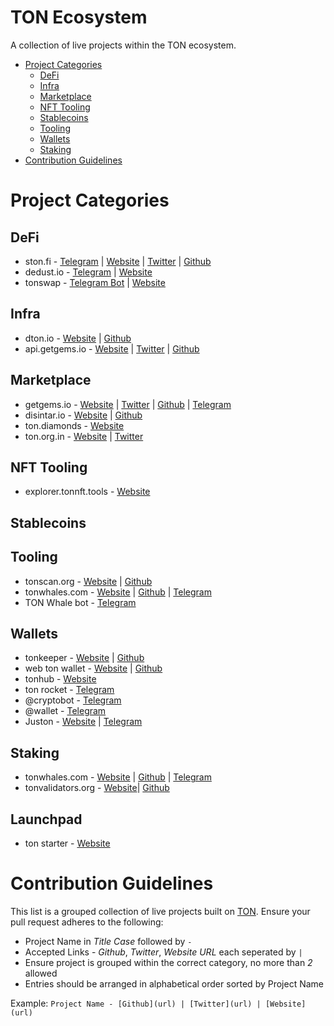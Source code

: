 # **TON Ecosystem**

A collection of live projects within the TON ecosystem.

- [Project Categories](#project-categories)
    - [DeFi](#defi)
    - [Infra](#infra)
    - [Marketplace](#marketplace)
    - [NFT Tooling](#nft-tooling)
    - [Stablecoins](#stablecoins)
    - [Tooling](#tooling)
    - [Wallets](#wallets)
    - [Staking](#staking)
- [Contribution Guidelines](#contribution-guidelines)

# Project Categories

## DeFi
- ston.fi - [Telegram](https://t.me/stonfidex) | [Website](https://ston.fi/?en) | [Twitter](https://twitter.com/ston_fi) | [Github](https://github.com/ston-fi)
- dedust.io - [Telegram](https://t.me/Scaleton) | [Website](https://dedust.io/)
- tonswap - [Telegram Bot](https://t.me/TonSwapOfficialBot) | [Website](https://tonswap.org/)

## Infra
- dton.io - [Website](https://dton.io) | [Github](https://github.com/disintar)
- api.getgems.io  - [Website](https://api.getgems.io/graphql) | [Twitter](https://twitter.com/getgemsdotio) | [Github](https://github.com/getgems-io)

## Marketplace
- getgems.io - [Website](https://getgems.io) | [Twitter](https://twitter.com/getgemsdotio) | [Github](https://github.com/getgems-io) | [Telegram](https://t.me/getgems)
- disintar.io - [Website](https://disintar.io) | [Github](https://github.com/disintar)
- ton.diamonds - [Website](https://ton.diamonds)
- ton.org.in - [Website](https://ton.org.in) | [Twitter](https://twitter.com/IKingyru)

## NFT Tooling
- explorer.tonnft.tools  - [Website](https://explorer.tonnft.tools)

## Stablecoins

## Tooling
- tonscan.org - [Website](https://tonscan.org) |  [Github](https://github.com/catchain/tonscan)
- tonwhales.com - [Website](https://tonwhales.com/explorer) | [Github](https://github.com/tonwhales) | [Telegram](https://t.me/tonwhalesnews)
- TON Whale bot - [Telegram](https://t.me/tonwhale)

## Wallets
- tonkeeper - [Website](https://tonkeeper.com) |  [Github](https://github.com/tonkeeper)
- web ton wallet - [Website](https://wallet.ton.org) |  [Github](https://github.com/ton-blockchain)
- tonhub - [Website](https://tonhub.com)
- ton rocket - [Telegram](https://t.me/tonRocketBot)
- @cryptobot - [Telegram](https://t.me/CryptoBot)
- @wallet - [Telegram](https://t.me/wallet)
- Juston - [Website](https://juston.io) | [Telegram](https://t.me/juston_ru)

## Staking
- tonwhales.com - [Website](https://tonwhales.com/staking) | [Github](https://github.com/tonwhales/staking-pool) | [Telegram](https://t.me/tonwhalesnews)
- tonvalidators.org - [Website]( https://tonvalidators.org)| [Github](https://github.com/ton-blockchain/mytonctrl/blob/master/docs/en/nominator-pool.md)

## Launchpad
- ton starter - [Website](https://tonstarter.com)

# Contribution Guidelines

This list is a grouped collection of live projects built on [TON](https://ton.org).
Ensure your pull request adheres to the following:

- Project Name in *Title Case* followed by ` - `
- Accepted Links - *Github*, *Twitter*, *Website URL* each seperated by ` | `
- Ensure project is grouped within the correct category, no more than *2* allowed
- Entries should be arranged in alphabetical order sorted by Project Name

Example: `Project Name - [Github](url) | [Twitter](url) | [Website](url)`

